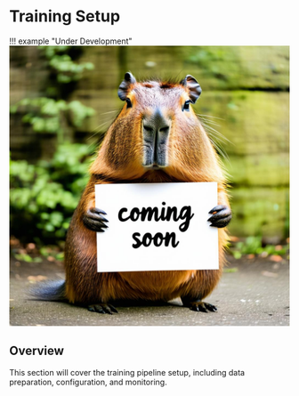 # Training Setup

!!! example "Under Development"
    ![Coming Soon](../assets/images/coming_soon.jpeg)

## Overview
This section will cover the training pipeline setup, including data preparation, configuration, and monitoring.
